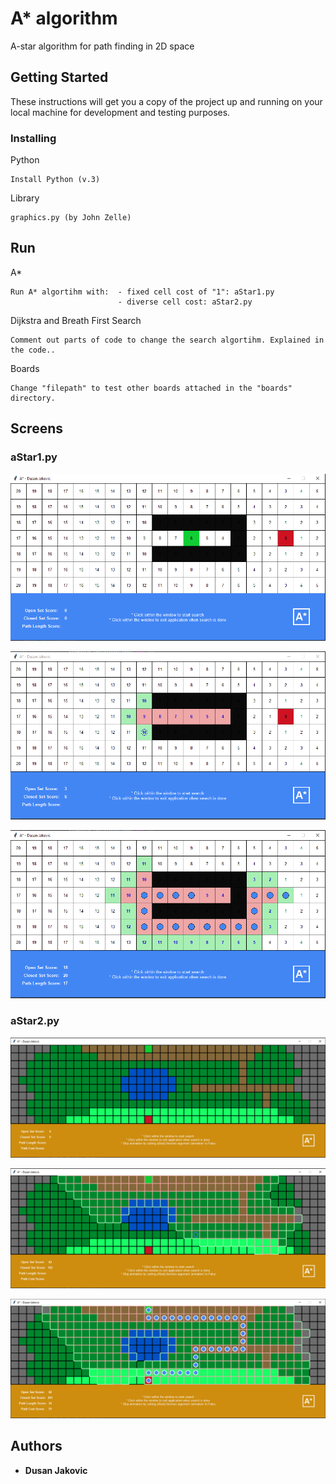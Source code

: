 # A* algorithm

A-star algorithm for path finding in 2D space

## Getting Started

These instructions will get you a copy of the project up and running on your local machine for development and testing purposes.


### Installing

Python

```
Install Python (v.3)
```

Library

```
graphics.py (by John Zelle)
```

## Run

A*
```
Run A* algortihm with:  - fixed cell cost of "1": aStar1.py
                        - diverse cell cost: aStar2.py
```

Dijkstra and Breath First Search
```
Comment out parts of code to change the search algortihm. Explained in the code..
```

Boards
```
Change "filepath" to test other boards attached in the "boards" directory.
```

## Screens

### aStar1.py

![](screens/Capture4.PNG "Start")

![](screens/Capture5.PNG "Mid")

![](screens/Capture6.PNG "End")

### aStar2.py

![](screens/Capture1.PNG "Start")

![](screens/Capture2.PNG "Mid")

![](screens/Capture3.PNG "End")

## Authors

* **Dusan Jakovic**
